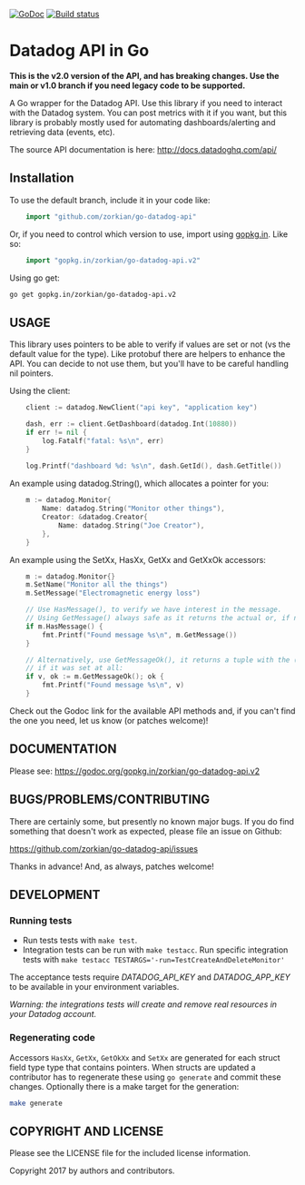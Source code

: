 [![GoDoc](http://img.shields.io/badge/godoc-reference-blue.svg)](https://godoc.org/gopkg.in/zorkian/go-datadog-api.v2)
[![Build
status](https://travis-ci.org/zorkian/go-datadog-api.svg)](https://travis-ci.org/zorkian/go-datadog-api)

# Datadog API in Go

**This is the v2.0 version of the API, and has breaking changes. Use the main or v1.0 branch if you need
legacy code to be supported.**

A Go wrapper for the Datadog API. Use this library if you need to interact
with the Datadog system. You can post metrics with it if you want, but this library is probably
mostly used for automating dashboards/alerting and retrieving data (events, etc).

The source API documentation is here: <http://docs.datadoghq.com/api/>

## Installation
To use the default branch, include it in your code like:
```go
    import "github.com/zorkian/go-datadog-api"
```

Or, if you need to control which version to use, import using [gopkg.in](http://labix.org/gopkg.in). Like so:
```go
    import "gopkg.in/zorkian/go-datadog-api.v2"
```

Using go get:
```bash
go get gopkg.in/zorkian/go-datadog-api.v2
```

## USAGE
This library uses pointers to be able to verify if values are set or not (vs the default value for the type). Like
 protobuf there are helpers to enhance the API. You can decide to not use them, but you'll have to be careful handling
 nil pointers.

Using the client:
```go
    client := datadog.NewClient("api key", "application key")

    dash, err := client.GetDashboard(datadog.Int(10880))
    if err != nil {
        log.Fatalf("fatal: %s\n", err)
    }
    
    log.Printf("dashboard %d: %s\n", dash.GetId(), dash.GetTitle())
```

An example using datadog.String(), which allocates a pointer for you:
```go
	m := datadog.Monitor{
		Name: datadog.String("Monitor other things"),
		Creator: &datadog.Creator{
			Name: datadog.String("Joe Creator"),
		},
	}
```

An example using the SetXx, HasXx, GetXx and GetXxOk accessors:
```go
	m := datadog.Monitor{}
	m.SetName("Monitor all the things")
	m.SetMessage("Electromagnetic energy loss")

	// Use HasMessage(), to verify we have interest in the message.
	// Using GetMessage() always safe as it returns the actual or, if never set, default value for that type.
	if m.HasMessage() {
		fmt.Printf("Found message %s\n", m.GetMessage())
	}

	// Alternatively, use GetMessageOk(), it returns a tuple with the (default) value and a boolean expressing
	// if it was set at all:
	if v, ok := m.GetMessageOk(); ok {
		fmt.Printf("Found message %s\n", v)
	}
```

Check out the Godoc link for the available API methods and, if you can't find the one you need,
let us know (or patches welcome)!

## DOCUMENTATION

Please see: <https://godoc.org/gopkg.in/zorkian/go-datadog-api.v2>

## BUGS/PROBLEMS/CONTRIBUTING

There are certainly some, but presently no known major bugs. If you do
find something that doesn't work as expected, please file an issue on
Github:

<https://github.com/zorkian/go-datadog-api/issues>

Thanks in advance! And, as always, patches welcome!

## DEVELOPMENT
### Running tests
* Run tests tests with `make test`.
* Integration tests can be run with `make testacc`. Run specific integration tests with `make testacc TESTARGS='-run=TestCreateAndDeleteMonitor'`

The acceptance tests require _DATADOG_API_KEY_ and _DATADOG_APP_KEY_ to be available
in your environment variables.

*Warning: the integrations tests will create and remove real resources in your Datadog account.*

### Regenerating code
Accessors `HasXx`, `GetXx`, `GetOkXx` and `SetXx` are generated for each struct field type type that contains pointers.
When structs are updated a contributor has to regenerate these using `go generate` and commit these changes.
Optionally there is a make target for the generation:

```bash
make generate
```

## COPYRIGHT AND LICENSE

Please see the LICENSE file for the included license information.

Copyright 2017 by authors and contributors.
